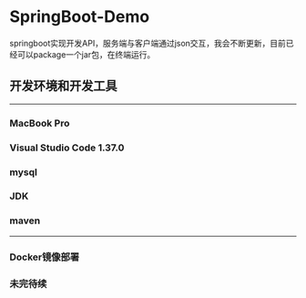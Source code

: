 # SpringBoot-Demo
springboot实现开发API，服务端与客户端通过json交互，我会不断更新，目前已经可以package一个jar包，在终端运行。

## **开发环境和开发工具**
---
### MacBook Pro 
### Visual Studio Code  1.37.0  
### mysql 
### JDK 
### maven 
---
### Docker镜像部署
### 未完待续
